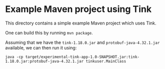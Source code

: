 # Example Maven project using Tink

This directory contains a simple example Maven project which uses Tink.

One can build this by running `mvn package`.

Assuming that we have the `tink-1.18.0.jar` and `protobuf-java-4.32.1.jar`
available, we can then run it using:

`java -cp target/experimental-tink-app-1.0-SNAPSHOT.jar:tink-1.18.0.jar:protobuf-java-4.32.1.jar tinkuser.MainClass`
